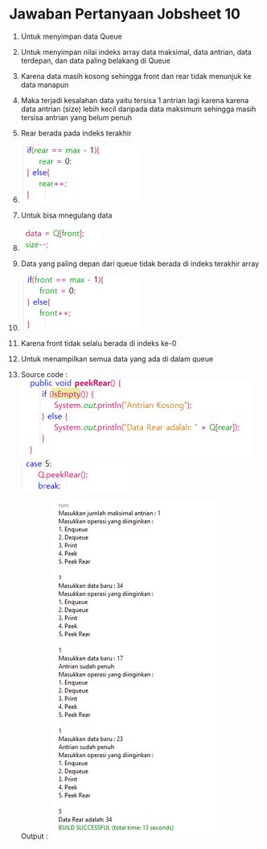 # Jawaban Pertanyaan Jobsheet 10

1. Untuk menyimpan data Queue

2. Untuk menyimpan nilai indeks array data maksimal, data antrian, data terdepan, dan data paling belakang di Queue 

3. Karena data masih kosong sehingga front dan rear tidak menunjuk ke data manapun

4. Maka terjadi kesalahan data yaitu tersisa 1 antrian lagi karena karena data antrian (size) lebih kecil daripada data maksimum sehingga masih tersisa antrian yang belum penuh

5. Rear berada pada indeks terakhir

6. 
    <img src = "no6.png">

7. Untuk bisa mnegulang data

8. 
    <img src = "no8.png">

9. Data yang paling depan dari queue tidak berada di indeks terakhir array

10. 
    <img src = "no10.png">

11. Karena front tidak selalu berada di indeks ke-0

12. Untuk menampilkan semua data yang ada di dalam queue

13. Source code :
    <img src = modifqueue.png>
    <img src = modifmainqueue.png>

    Output :
    <img src = output.png>